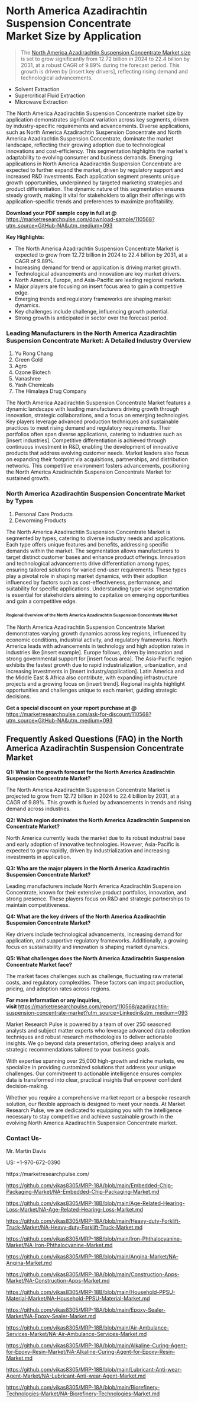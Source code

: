 <h1>North America Azadirachtin Suspension Concentrate Market&nbsp;Size by Application</h1><blockquote><p>The <a href="https://marketresearchpulse.com/download-sample/110568?utm_source=GitHub-NA&amp;utm_medium=093">North America Azadirachtin Suspension Concentrate Market size</a> is set to grow significantly from 12.72 billion in 2024 to 22.4 billion by 2031, at a robust CAGR of 9.89% during the forecast period. This growth is driven by [insert key drivers], reflecting rising demand and technological advancements.</p></blockquote><ul><li>Solvent Extraction <li> Supercritical Fluid Extraction <li> Microwave Extraction</li></ul><p>The North America Azadirachtin Suspension Concentrate market size by application demonstrates significant variation across key segments, driven by industry-specific requirements and advancements. Diverse applications, such as North America Azadirachtin Suspension Concentrate and North America Azadirachtin Suspension Concentrate, dominate the market landscape, reflecting their growing adoption due to technological innovations and cost-efficiency. This segmentation highlights the market's adaptability to evolving consumer and business demands. Emerging applications in North America Azadirachtin Suspension Concentrate are expected to further expand the market, driven by regulatory support and increased R&D investments. Each application segment presents unique growth opportunities, underpinned by targeted marketing strategies and product differentiation. The dynamic nature of this segmentation ensures steady growth, making it vital for stakeholders to align their offerings with application-specific trends and preferences to maximize profitability.</p><p><strong>Download your PDF sample copy in full at @ </strong><a href="https://marketresearchpulse.com/download-sample/110568?utm_source=GitHub-NA&amp;utm_medium=093">https://marketresearchpulse.com/download-sample/110568?utm_source=GitHub-NA&amp;utm_medium=093</a></p><p><strong>Key Highlights: </strong></p><ul><li>The North America Azadirachtin Suspension Concentrate Market is expected to grow from 12.72 billion in 2024 to 22.4 billion by 2031, at a CAGR of 9.89%.</li><li>Increasing demand for trend or application is driving market growth.</li><li>Technological advancements and innovation are key market drivers.</li><li>North America, Europe, and Asia-Pacific are leading regional markets.</li><li>Major players are focusing on insert focus area to gain a competitive edge.</li><li>Emerging trends and regulatory frameworks are shaping market dynamics.</li><li>Key challenges include challenge, influencing growth potential.</li><li>Strong growth is anticipated in sector over the forecast period.</li></ul><h3>Leading Manufacturers in the North America Azadirachtin Suspension Concentrate Market: A Detailed Industry Overview</h3><ol><li>Yu Rong Chang</li><li>Green Gold</li><li>Agro</li><li>Ozone Biotech</li><li>Vanashree</li><li>Yash Chemicals</li><li>The Himalaya Drug Company</li></ol><div class="flex max-w-full flex-col flex-grow"><div class="min-h-8 text-message flex w-full flex-col items-end gap-2 whitespace-normal break-words [.text-message+&amp;]:mt-5" dir="auto" data-message-author-role="assistant" data-message-id="fd8432e4-4910-450d-b182-61b7bfb0a01f" data-message-model-slug="gpt-4o"><div class="flex w-full flex-col gap-1 empty:hidden first:pt-[3px]"><div class="markdown prose w-full break-words dark:prose-invert light"><p>The North America Azadirachtin Suspension Concentrate Market features a dynamic landscape with leading manufacturers driving growth through innovation, strategic collaborations, and a focus on emerging technologies. Key players leverage advanced production techniques and sustainable practices to meet rising demand and regulatory requirements. Their portfolios often span diverse applications, catering to industries such as [insert industries]. Competitive differentiation is achieved through continuous investment in R&amp;D, enabling the development of innovative products that address evolving customer needs. Market leaders also focus on expanding their footprint via acquisitions, partnerships, and distribution networks. This competitive environment fosters advancements, positioning the North America Azadirachtin Suspension Concentrate Market for sustained growth.</p></div></div></div></div><h3>North America Azadirachtin Suspension Concentrate Market by Types</h3><ol><li>Personal Care Products <li> Deworming Products</li></ol><div class="flex max-w-full flex-col flex-grow"><div class="min-h-8 text-message flex w-full flex-col items-end gap-2 whitespace-normal break-words [.text-message+&amp;]:mt-5" dir="auto" data-message-author-role="assistant" data-message-id="084470be-0bb7-4664-bddf-5156b4f41249" data-message-model-slug="gpt-4o-mini"><div class="flex w-full flex-col gap-1 empty:hidden first:pt-[3px]"><div class="markdown prose w-full break-words dark:prose-invert light"><p>The North America Azadirachtin Suspension Concentrate Market is segmented by types, catering to diverse industry needs and applications. Each type offers unique features and benefits, addressing specific demands within the market. The segmentation allows manufacturers to target distinct customer bases and enhance product offerings. Innovation and technological advancements drive differentiation among types, ensuring tailored solutions for varied end-user requirements. These types play a pivotal role in shaping market dynamics, with their adoption influenced by factors such as cost-effectiveness, performance, and suitability for specific applications. Understanding type-wise segmentation is essential for stakeholders aiming to capitalize on emerging opportunities and gain a competitive edge.</p></div></div></div></div><h3><span style="font-size: 11px;">Regional Overview of the North America Azadirachtin Suspension Concentrate Market</span></h3><div class="flex max-w-full flex-col flex-grow"><div class="min-h-8 text-message flex w-full flex-col items-end gap-2 whitespace-normal break-words [.text-message+&amp;]:mt-5" dir="auto" data-message-author-role="assistant" data-message-id="e9038762-ce64-4e30-91c9-9bd413514231" data-message-model-slug="gpt-4o-mini"><div class="flex w-full flex-col gap-1 empty:hidden first:pt-[3px]"><div class="markdown prose w-full break-words dark:prose-invert light"><p>The North America Azadirachtin Suspension Concentrate Market demonstrates varying growth dynamics across key regions, influenced by economic conditions, industrial activity, and regulatory frameworks. North America leads with advancements in technology and high adoption rates in industries like [insert example]. Europe follows, driven by innovation and strong governmental support for [insert focus area]. The Asia-Pacific region exhibits the fastest growth due to rapid industrialization, urbanization, and increasing investments in [insert industry/application]. Latin America and the Middle East &amp; Africa also contribute, with expanding infrastructure projects and a growing focus on [insert trend]. Regional insights highlight opportunities and challenges unique to each market, guiding strategic decisions.</p></div></div></div></div><p><strong>Get a special discount on your report purchase at @ </strong><a href="https://marketresearchpulse.com/ask-for-discount/110568?utm_source=GitHub-NA&amp;utm_medium=093">https://marketresearchpulse.com/ask-for-discount/110568?utm_source=GitHub-NA&amp;utm_medium=093</a></p><h2>Frequently Asked Questions (FAQ) in the North America Azadirachtin Suspension Concentrate Market</h2><p><strong>Q1: What is the growth forecast for the North America Azadirachtin Suspension Concentrate Market?</strong></p><p>The North America Azadirachtin Suspension Concentrate Market is projected to grow from 12.72 billion in 2024 to 22.4 billion by 2031, at a CAGR of 9.89%. This growth is fueled by advancements in trends and rising demand across industries.</p><p><strong>Q2: Which region dominates the North America Azadirachtin Suspension Concentrate Market?</strong></p><p>North America currently leads the market due to its robust industrial base and early adoption of innovative technologies. However, Asia-Pacific is expected to grow rapidly, driven by industrialization and increasing investments in application.</p><p><strong>Q3: Who are the major players in the North America Azadirachtin Suspension Concentrate Market?</strong></p><p>Leading manufacturers include North America Azadirachtin Suspension Concentrate, known for their extensive product portfolios, innovation, and strong presence. These players focus on R&amp;D and strategic partnerships to maintain competitiveness.</p><p><strong>Q4: What are the key drivers of the North America Azadirachtin Suspension Concentrate Market?</strong></p><p>Key drivers include technological advancements, increasing demand for application, and supportive regulatory frameworks. Additionally, a growing focus on sustainability and innovation is shaping market dynamics.</p><p><strong>Q5: What challenges does the North America Azadirachtin Suspension Concentrate Market face?</strong></p><p>The market faces challenges such as challenge, fluctuating raw material costs, and regulatory complexities. These factors can impact production, pricing, and adoption rates across regions.</p><p><strong>For more information or any inquiries, visit&nbsp;</strong><a href="https://marketresearchpulse.com/report/110568/azadirachtin-suspension-concentrate-market?utm_source=Linkedin&utm_medium=093">https://marketresearchpulse.com/report/110568/azadirachtin-suspension-concentrate-market?utm_source=Linkedin&utm_medium=093</a></p><p>Market Research Pulse is powered by a team of over 250 seasoned analysts and subject matter experts who leverage advanced data collection techniques and robust research methodologies to deliver actionable insights. We go beyond data presentation, offering deep analysis and strategic recommendations tailored to your business goals.</p><p>With expertise spanning over 25,000 high-growth and niche markets, we specialize in providing customized solutions that address your unique challenges. Our commitment to actionable intelligence ensures complex data is transformed into clear, practical insights that empower confident decision-making.</p><p>Whether you require a comprehensive market report or a bespoke research solution, our flexible approach is designed to meet your needs. At Market Research Pulse, we are dedicated to equipping you with the intelligence necessary to stay competitive and achieve sustainable growth in the evolving North America Azadirachtin Suspension Concentrate market.</p><h3><strong>Contact Us-</strong></h3><p>Mr. Martin Davis</p><p>US: +1-970-672-0390</p><p>https://marketresearchpulse.com/</p><p><a href="https://github.com/vikas8305/MRP-18A/blob/main/Embedded-Chip-Packaging-Market/NA-Embedded-Chip-Packaging-Market.md">https://github.com/vikas8305/MRP-18A/blob/main/Embedded-Chip-Packaging-Market/NA-Embedded-Chip-Packaging-Market.md</a></p><p><a href="https://github.com/vikas8305/MRP-18B/blob/main/Age-Related-Hearing-Loss-Market/NA-Age-Related-Hearing-Loss-Market.md">https://github.com/vikas8305/MRP-18B/blob/main/Age-Related-Hearing-Loss-Market/NA-Age-Related-Hearing-Loss-Market.md</a></p><p><a href="https://github.com/vikas8305/MRP-18A/blob/main/Heavy-duty-Forklift-Truck-Market/NA-Heavy-duty-Forklift-Truck-Market.md">https://github.com/vikas8305/MRP-18A/blob/main/Heavy-duty-Forklift-Truck-Market/NA-Heavy-duty-Forklift-Truck-Market.md</a></p><p><a href="https://github.com/vikas8305/MRP-18B/blob/main/Iron-Phthalocyanine-Market/NA-Iron-Phthalocyanine-Market.md">https://github.com/vikas8305/MRP-18B/blob/main/Iron-Phthalocyanine-Market/NA-Iron-Phthalocyanine-Market.md</a></p><p><a href="https://github.com/vikas8305/MRP-18B/blob/main/Angina-Market/NA-Angina-Market.md">https://github.com/vikas8305/MRP-18B/blob/main/Angina-Market/NA-Angina-Market.md</a></p><p><a href="https://github.com/vikas8305/MRP-18A/blob/main/Construction-Apps-Market/NA-Construction-Apps-Market.md">https://github.com/vikas8305/MRP-18A/blob/main/Construction-Apps-Market/NA-Construction-Apps-Market.md</a></p><p><a href="https://github.com/vikas8305/MRP-18B/blob/main/Household-PPSU-Material-Market/NA-Household-PPSU-Material-Market.md">https://github.com/vikas8305/MRP-18B/blob/main/Household-PPSU-Material-Market/NA-Household-PPSU-Material-Market.md</a></p><p><a href="https://github.com/vikas8305/MRP-18A/blob/main/Epoxy-Sealer-Market/NA-Epoxy-Sealer-Market.md">https://github.com/vikas8305/MRP-18A/blob/main/Epoxy-Sealer-Market/NA-Epoxy-Sealer-Market.md</a></p><p><a href="https://github.com/vikas8305/MRP-18B/blob/main/Air-Ambulance-Services-Market/NA-Air-Ambulance-Services-Market.md">https://github.com/vikas8305/MRP-18B/blob/main/Air-Ambulance-Services-Market/NA-Air-Ambulance-Services-Market.md</a></p><p><a href="https://github.com/vikas8305/MRP-18A/blob/main/Alkaline-Curing-Agent-for-Epoxy-Resin-Market/NA-Alkaline-Curing-Agent-for-Epoxy-Resin-Market.md">https://github.com/vikas8305/MRP-18A/blob/main/Alkaline-Curing-Agent-for-Epoxy-Resin-Market/NA-Alkaline-Curing-Agent-for-Epoxy-Resin-Market.md</a></p><p><a href="https://github.com/vikas8305/MRP-18B/blob/main/Lubricant-Anti-wear-Agent-Market/NA-Lubricant-Anti-wear-Agent-Market.md">https://github.com/vikas8305/MRP-18B/blob/main/Lubricant-Anti-wear-Agent-Market/NA-Lubricant-Anti-wear-Agent-Market.md</a></p><p><a href="https://github.com/vikas8305/MRP-18A/blob/main/Biorefinery-Technologies-Market/NA-Biorefinery-Technologies-Market.md">https://github.com/vikas8305/MRP-18A/blob/main/Biorefinery-Technologies-Market/NA-Biorefinery-Technologies-Market.md</a></p>

